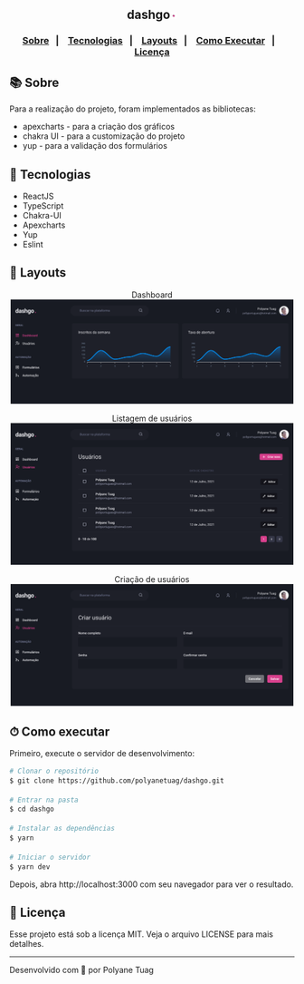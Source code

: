 <p align="center">
  <h2 align="center">dashgo<img width= '12' src="./public/assets/ponto.png" /></h2>
</p>

<h3 align="center">  
  <p align="center">
    <a href="#-sobre">Sobre</a>&nbsp;&nbsp;&nbsp;|&nbsp;&nbsp;&nbsp;
    <a href="#-tecnologias">Tecnologias</a>&nbsp;&nbsp;&nbsp;|&nbsp;&nbsp;&nbsp;
    <a href="#-layouts">Layouts</a>&nbsp;&nbsp;&nbsp;|&nbsp;&nbsp;&nbsp;
    <a href="#-como-executar">Como Executar</a>&nbsp;&nbsp;&nbsp;|&nbsp;&nbsp;&nbsp;
    <a href="#-licença">Licença</a>
  </p>
</h3>

## 📚 Sobre

Para a realização do projeto, foram implementados as bibliotecas:
 - apexcharts - para a criação dos gráficos
 - chakra UI - para a customização do projeto
 - yup - para a validação dos formulários

## 🚀 Tecnologias

- ReactJS
- TypeScript
- Chakra-UI
- Apexcharts
- Yup
- Eslint
  
## 🎨 Layouts

<p align="center">Dashboard
  <img width= '500' src="./public/assets/dashboard.png" /> 
</p>

<p align="center">Listagem de usuários
  <img width= '500' src="./public/assets/users.png" />
</p>

<p align="center">Criação de usuários
  <img width= '500' src="./public/assets/users-create.png" />
</p>


## ⏱ Como executar

Primeiro, execute o servidor de desenvolvimento:

```bash
# Clonar o repositório
$ git clone https://github.com/polyanetuag/dashgo.git

# Entrar na pasta  
$ cd dashgo

# Instalar as dependências
$ yarn 

# Iniciar o servidor
$ yarn dev
```

Depois, abra http://localhost:3000 com seu navegador para ver o resultado.

## 📝 Licença

Esse projeto está sob a licença MIT. Veja o arquivo LICENSE para mais detalhes.

---
Desenvolvido com 💜 por Polyane Tuag